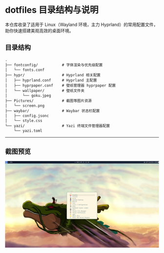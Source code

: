
# dotfiles 目录结构与说明

本仓库收录了适用于 Linux（Wayland 环境，主力 Hyprland）的常用配置文件，助你快速搭建美观高效的桌面环境。

## 目录结构

```
.
├── fontconfig/           # 字体渲染与优先级配置
│   └── fonts.conf
├── hypr/                 # Hyprland 相关配置
│   ├── hyprland.conf     # Hyprland 主配置
│   ├── hyprpaper.conf    # 壁纸管理器 hyprpaper 配置
│   └── wallpaper/        # 壁纸文件夹
│       └── goku.jpeg
├── Pictures/             # 截图等图片资源
│   └── screen.png
├── waybar/               # Waybar 状态栏配置
│   ├── config.jsonc
│   └── style.css
└── yazi/                 # Yazi 终端文件管理器配置
    └── yazi.toml
```

---

## 截图预览

![桌面截图](./Pictures/screen.png)
